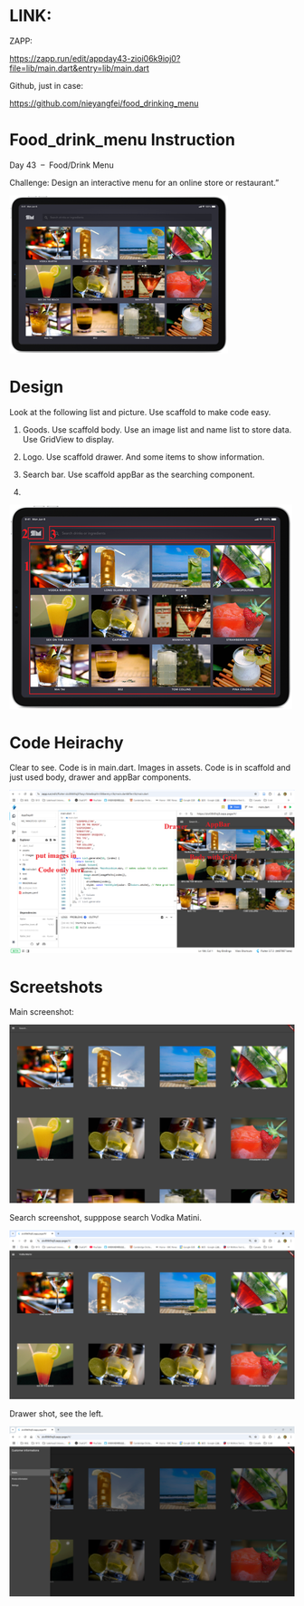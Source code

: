 # LINK:

ZAPP:

https://zapp.run/edit/appday43-zioi06k9ioj0?file=lib/main.dart&entry=lib/main.dart

Github, just in case:

https://github.com/nieyangfei/food_drinking_menu

# Food_drink_menu Instruction

Day 43  –  Food/Drink Menu

Challenge: Design an interactive menu for an online store or restaurant.”

<img title="" src="assets/images/Day-43-Food-or-drink-menu-2048x1482.png" alt="Day-43-Food-or-drink-menu-2048x1482.png" width="386">

# Design

Look at the following list and picture. Use scaffold to make code easy.

1. Goods. Use scaffold body. Use an image list and name list to store data. Use GridView to display.

2. Logo. Use scaffold drawer. And some items to show information.

3. Search bar. Use scaffold appBar as the searching component.

4. 

![Day-43-Food-or-drink-menu-2048x1482_remarked.png](assets\images\Day-43-Food-or-drink-menu-2048x1482_remarked.png)



# Code  Heirachy

Clear to see. Code is in main.dart. Images in assets. Code is in scaffold and just used body, drawer and appBar components.



![code_heirachy.png](assets\images\code_heirachy.png)



# Screetshots

Main screenshot:



![main_shoot.png](assets\images\main_shoot.png)



Search screenshot, supppose search Vodka Matini.



![search_shot.png](assets\images\search_shot.png)



Drawer shot, see the  left.



![drawer_shoht.png](assets\images\drawer_shoht.png)
